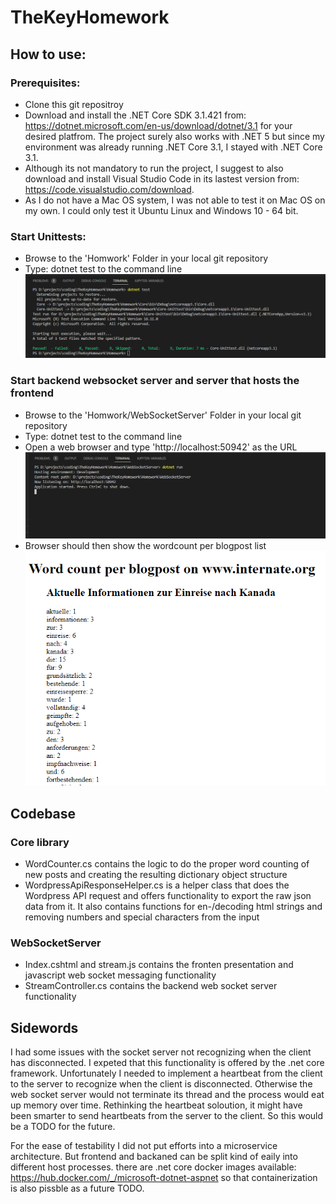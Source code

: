 # TheKeyHomework



## How to use:

### Prerequisites:

* Clone this git repositroy
* Download and install the .NET Core SDK 3.1.421 from: https://dotnet.microsoft.com/en-us/download/dotnet/3.1 for your desired platfrom.
The project surely also works with .NET 5 but since my environment was already running .NET Core 3.1, I stayed with .NET Core 3.1.
* Although its not mandatory to run the project, I suggest to also download and install Visual Studio Code in its lastest version from: https://code.visualstudio.com/download. 
* As I do not have a Mac OS system, I was not able to test it on Mac OS on my own. I could only test it Ubuntu Linux and Windows 10 - 64 bit.


### Start Unittests:

* Browse to the 'Homwork' Folder in your local git repository
* Type: dotnet test to the command line
![](images/runUnitTests.PNG)

### Start backend websocket server and server that hosts the frontend 

* Browse to the 'Homwork/WebSocketServer' Folder in your local git repository
* Type: dotnet test to the command line
* Open a web browser and type 'http://localhost:50942' as the URL
![](images/runProject.PNG)
* Browser should then show the wordcount per blogpost list
![](images/browser.PNG)


## Codebase
### Core library
* WordCounter.cs contains the logic to do the proper word counting of new posts and creating the resulting dictionary object structure
* WordpressApiResponseHelper.cs is a helper class that does the Wordpress API request and offers functionality to export the raw json data from it. It also contains functions for en-/decoding html strings and removing numbers and special characters from the input
### WebSocketServer
* Index.cshtml and stream.js contains the fronten presentation and javascript web socket messaging functionality
* StreamController.cs contains the backend web socket server functionality

## Sidewords
I had some issues with the socket server not recognizing when the client has disconnected. I expeted that this functionality is offered by the .net core framework. Unfortunately I needed to implement a heartbeat from the client to the server to recognize when the client is disconnected. Otherwise the web socket server would not terminate its thread and the process would eat up memory over time. Rethinking the heartbeat soloution, it might have been smarter to send heartbeats from the server to the client. So this would be a TODO for the future.

For the ease of testability I did not put efforts into a microservice architecture. But frontend and backaned can be split kind of eaily into different host processes. there are .net core docker images available: https://hub.docker.com/_/microsoft-dotnet-aspnet so that containerization is also pissble as a future TODO.
